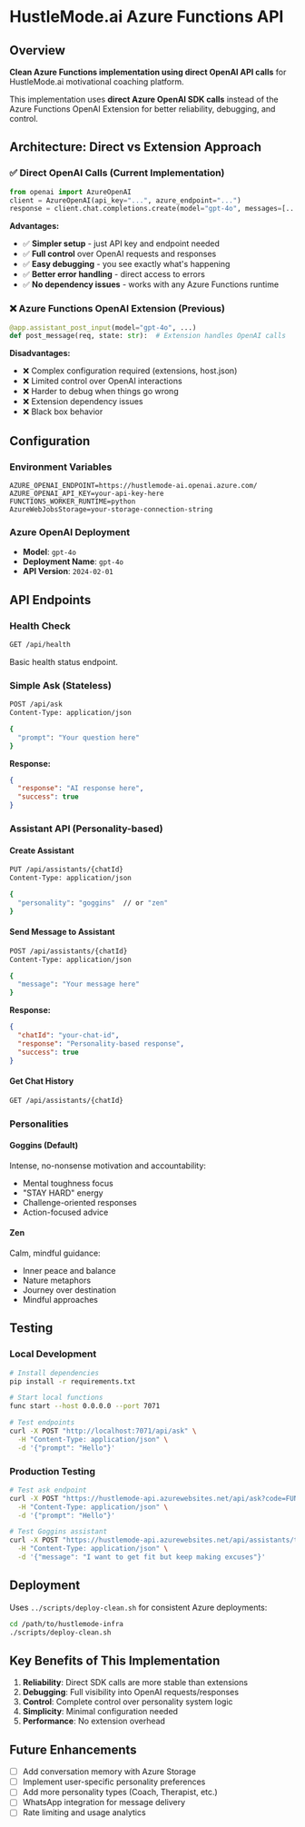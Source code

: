 # HustleMode.ai Azure Functions API

## Overview

**Clean Azure Functions implementation using direct OpenAI API calls** for HustleMode.ai motivational coaching platform.

This implementation uses **direct Azure OpenAI SDK calls** instead of the Azure Functions OpenAI Extension for better reliability, debugging, and control.

## Architecture: Direct vs Extension Approach

### ✅ Direct OpenAI Calls (Current Implementation)
```python
from openai import AzureOpenAI
client = AzureOpenAI(api_key="...", azure_endpoint="...")
response = client.chat.completions.create(model="gpt-4o", messages=[...])
```

**Advantages:**
- ✅ **Simpler setup** - just API key and endpoint needed  
- ✅ **Full control** over OpenAI requests and responses
- ✅ **Easy debugging** - you see exactly what's happening
- ✅ **Better error handling** - direct access to errors
- ✅ **No dependency issues** - works with any Azure Functions runtime

### ❌ Azure Functions OpenAI Extension (Previous)
```python
@app.assistant_post_input(model="gpt-4o", ...)
def post_message(req, state: str):  # Extension handles OpenAI calls
```

**Disadvantages:**
- ❌ Complex configuration required (extensions, host.json)
- ❌ Limited control over OpenAI interactions
- ❌ Harder to debug when things go wrong
- ❌ Extension dependency issues
- ❌ Black box behavior

## Configuration

### Environment Variables
```
AZURE_OPENAI_ENDPOINT=https://hustlemode-ai.openai.azure.com/
AZURE_OPENAI_API_KEY=your-api-key-here
FUNCTIONS_WORKER_RUNTIME=python
AzureWebJobsStorage=your-storage-connection-string
```

### Azure OpenAI Deployment
- **Model**: `gpt-4o`
- **Deployment Name**: `gpt-4o`
- **API Version**: `2024-02-01`

## API Endpoints

### Health Check
```bash
GET /api/health
```
Basic health status endpoint.

### Simple Ask (Stateless)
```bash
POST /api/ask
Content-Type: application/json

{
  "prompt": "Your question here"
}
```

**Response:**
```json
{
  "response": "AI response here",
  "success": true
}
```

### Assistant API (Personality-based)

#### Create Assistant
```bash
PUT /api/assistants/{chatId}
Content-Type: application/json

{
  "personality": "goggins"  // or "zen"
}
```

#### Send Message to Assistant
```bash
POST /api/assistants/{chatId}
Content-Type: application/json

{
  "message": "Your message here"
}
```

**Response:**
```json
{
  "chatId": "your-chat-id",
  "response": "Personality-based response",
  "success": true
}
```

#### Get Chat History
```bash
GET /api/assistants/{chatId}
```

### Personalities

#### Goggins (Default)
Intense, no-nonsense motivation and accountability:
- Mental toughness focus
- "STAY HARD" energy
- Challenge-oriented responses
- Action-focused advice

#### Zen
Calm, mindful guidance:
- Inner peace and balance
- Nature metaphors
- Journey over destination
- Mindful approaches

## Testing

### Local Development
```bash
# Install dependencies
pip install -r requirements.txt

# Start local functions
func start --host 0.0.0.0 --port 7071

# Test endpoints
curl -X POST "http://localhost:7071/api/ask" \
  -H "Content-Type: application/json" \
  -d '{"prompt": "Hello"}'
```

### Production Testing
```bash
# Test ask endpoint
curl -X POST "https://hustlemode-api.azurewebsites.net/api/ask?code=FUNCTION_KEY" \
  -H "Content-Type: application/json" \
  -d '{"prompt": "Hello"}'

# Test Goggins assistant
curl -X POST "https://hustlemode-api.azurewebsites.net/api/assistants/test123?code=FUNCTION_KEY" \
  -H "Content-Type: application/json" \
  -d '{"message": "I want to get fit but keep making excuses"}'
```

## Deployment

Uses `../scripts/deploy-clean.sh` for consistent Azure deployments:

```bash
cd /path/to/hustlemode-infra
./scripts/deploy-clean.sh
```

## Key Benefits of This Implementation

1. **Reliability**: Direct SDK calls are more stable than extensions
2. **Debugging**: Full visibility into OpenAI requests/responses  
3. **Control**: Complete control over personality system logic
4. **Simplicity**: Minimal configuration needed
5. **Performance**: No extension overhead

## Future Enhancements

- [ ] Add conversation memory with Azure Storage
- [ ] Implement user-specific personality preferences
- [ ] Add more personality types (Coach, Therapist, etc.)
- [ ] WhatsApp integration for message delivery
- [ ] Rate limiting and usage analytics 